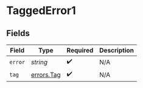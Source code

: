 # TaggedError1


## Fields

| Field                                           | Type                                            | Required                                        | Description                                     |
| ----------------------------------------------- | ----------------------------------------------- | ----------------------------------------------- | ----------------------------------------------- |
| `error`                                         | *string*                                        | :heavy_check_mark:                              | N/A                                             |
| `tag`                                           | [errors.Tag](../../../sdk/models/errors/tag.md) | :heavy_check_mark:                              | N/A                                             |